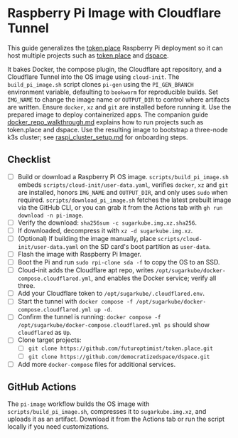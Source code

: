 # Raspberry Pi Image with Cloudflare Tunnel

This guide generalizes the [token.place](https://github.com/futuroptimist/token.place)
Raspberry Pi deployment so it can host multiple projects such as
[token.place](https://github.com/futuroptimist/token.place) and
[dspace](https://github.com/democratizedspace/dspace).

It bakes Docker, the compose plugin, the Cloudflare apt repository, and a
Cloudflare Tunnel into the OS image using `cloud-init`. The `build_pi_image.sh`
script clones `pi-gen` using the `PI_GEN_BRANCH` environment variable,
defaulting to `bookworm` for reproducible builds. Set `IMG_NAME` to change the
image name or `OUTPUT_DIR` to control where artifacts are written. Ensure
`docker`, `xz` and `git` are installed before running it. Use the prepared image to deploy
containerized apps. The companion guide
[docker_repo_walkthrough.md](docker_repo_walkthrough.md) explains how to run
projects such as token.place and dspace. Use the resulting image to bootstrap a
three-node k3s cluster; see [raspi_cluster_setup.md](raspi_cluster_setup.md)
for onboarding steps.

## Checklist

- [ ] Build or download a Raspberry Pi OS image. `scripts/build_pi_image.sh`
      embeds `scripts/cloud-init/user-data.yaml`, verifies `docker`, `xz` and
      `git` are installed, honors `IMG_NAME` and `OUTPUT_DIR`, and only uses
      `sudo` when required.
      `scripts/download_pi_image.sh` fetches the latest prebuilt image via the GitHub CLI,
      or you can grab it from the Actions tab with `gh run download -n pi-image`.
- [ ] Verify the download: `sha256sum -c sugarkube.img.xz.sha256`.
- [ ] If downloaded, decompress it with `xz -d sugarkube.img.xz`.
- [ ] (Optional) If building the image manually, place `scripts/cloud-init/user-data.yaml`
      on the SD card's boot partition as `user-data`.
- [ ] Flash the image with Raspberry Pi Imager.
- [ ] Boot the Pi and run `sudo rpi-clone sda -f` to copy the OS to an SSD.
- [ ] Cloud-init adds the Cloudflare apt repo, writes
      `/opt/sugarkube/docker-compose.cloudflared.yml`, and enables the Docker
      service; verify all three.
- [ ] Add your Cloudflare token to `/opt/sugarkube/.cloudflared.env`.
- [ ] Start the tunnel with `docker compose -f /opt/sugarkube/docker-compose.cloudflared.yml up -d`.
- [ ] Confirm the tunnel is running: `docker compose -f /opt/sugarkube/docker-compose.cloudflared.yml ps` should show `cloudflared` as `Up`.
- [ ] Clone target projects:
  - [ ] `git clone https://github.com/futuroptimist/token.place.git`
  - [ ] `git clone https://github.com/democratizedspace/dspace.git`
- [ ] Add more `docker-compose` files for additional services.

## GitHub Actions

The `pi-image` workflow builds the OS image with `scripts/build_pi_image.sh`,
compresses it to `sugarkube.img.xz`, and uploads it as an artifact. Download it
from the Actions tab or run the script locally if you need customizations.
